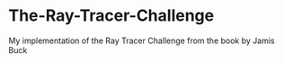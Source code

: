 # The-Ray-Tracer-Challenge
My implementation of the Ray Tracer Challenge from the book by Jamis Buck
